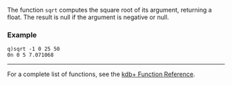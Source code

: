 The function `sqrt` computes the square root of its argument, returning a float. The result is null if the argument is negative or null.

### Example

    q)sqrt -1 0 25 50
    0n 0 5 7.071068

------------------------------------------------------------------------

For a complete list of functions, see the [kdb+ Function Reference](Reference "wikilink").
